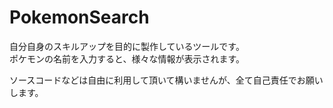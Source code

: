 # PokemonSearch

自分自身のスキルアップを目的に製作しているツールです。<br>
ポケモンの名前を入力すると、様々な情報が表示されます。

ソースコードなどは自由に利用して頂いて構いませんが、全て自己責任でお願いします。